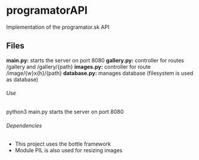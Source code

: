 # programatorAPI
Implementation of the programator.sk API

## Files
**main.py:** starts the server on port 8080
**gallery.py:** controller for routes /gallery and /gallery/{path}
**images.py:** controller for route /image/{w}x{h}/{path}
**database.py:** manages database (filesystem is used as database)

###### Use
python3 main.py starts the server on port 8080

###### Dependencies
- This project uses the bottle framework
- Module PIL is also used for resizing images
